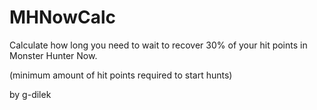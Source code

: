 # MHNowCalc
Calculate how long you need to wait to recover 30% of your hit points in Monster Hunter Now. 

(minimum amount of hit points required to start hunts) 



by g-dilek
